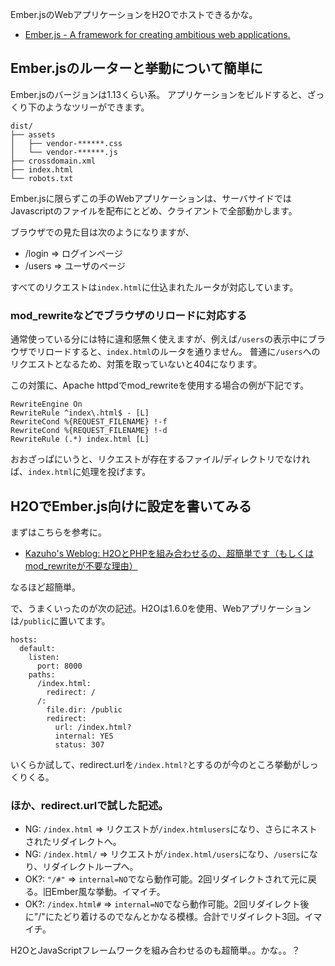 
Ember.jsのWebアプリケーションをH2Oでホストできるかな。


- [Ember.js - A framework for creating ambitious web applications.](http://emberjs.com/ "Ember.js - A framework for creating ambitious web applications.")


## Ember.jsのルーターと挙動について簡単に

Ember.jsのバージョンは1.13くらい系。
アプリケーションをビルドすると、ざっくり下のようなツリーができます。

```
dist/
├── assets
│   ├── vendor-******.css
│   └── vendor-******.js
├── crossdomain.xml
├── index.html
└── robots.txt
```

Ember.jsに限らずこの手のWebアプリケーションは、サーバサイドではJavascriptのファイルを配布にとどめ、クライアントで全部動かします。

ブラウザでの見た目は次のようになりますが、

- /login => ログインページ
- /users => ユーザのページ

すべてのリクエストは`index.html`に仕込まれたルータが対応しています。


### mod_rewriteなどでブラウザのリロードに対応する

通常使っている分には特に違和感無く使えますが、例えば`/users`の表示中にブラウザでリロードすると、`index.html`のルータを通りません。
普通に`/users`へのリクエストとなるため、対策を取っていないと404になります。

この対策に、Apache httpdでmod_rewriteを使用する場合の例が下記です。

```
RewriteEngine On
RewriteRule ^index\.html$ - [L]
RewriteCond %{REQUEST_FILENAME} !-f
RewriteCond %{REQUEST_FILENAME} !-d
RewriteRule (.*) index.html [L]
```

おおざっぱにいうと、リクエストが存在するファイル/ディレクトリでなければ、`index.html`に処理を投げます。


## H2OでEmber.js向けに設定を書いてみる

まずはこちらを参考に。

- [Kazuho's Weblog: H2OとPHPを組み合わせるの、超簡単です（もしくはmod_rewriteが不要な理由）](http://blog.kazuhooku.com/2015/06/h2ophpmodrewrite.html "Kazuho's Weblog: H2OとPHPを組み合わせるの、超簡単です（もしくはmod_rewriteが不要な理由）")

なるほど超簡単。

で、うまくいったのが次の記述。H2Oは1.6.0を使用、Webアプリケーションは`/public`に置いてます。


```
hosts:
  default:
    listen:
      port: 8000
    paths:
      /index.html:
        redirect: /
      /:
        file.dir: /public
        redirect:
          url: /index.html?
          internal: YES
          status: 307
```


いくらか試して、redirect.urlを`/index.html?`とするのが今のところ挙動がしっくりくる。


### ほか、redirect.urlで試した記述。

- NG: `/index.html` => リクエストが`/index.htmlusers`になり、さらにネストされたリダイレクトへ。
- NG: `/index.html/` => リクエストが`/index.html/users`になり、`/users`になり、リダイレクトループへ。
- OK?: `"/#"` => `internal=NO`でなら動作可能。2回リダイレクトされて元に戻る。旧Ember風な挙動。イマイチ。
- OK?: `/index.html#` => `internal=NO`でなら動作可能。2回リダイレクト後に"/"にたどり着けるのでなんとかなる模様。合計でリダイレクト3回。イマイチ。


H2OとJavaScriptフレームワークを組み合わせるのも超簡単。。かな。。？
